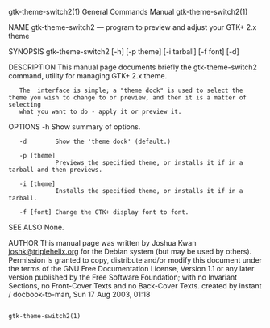 gtk-theme-switch2(1)                                          General Commands Manual                                         gtk-theme-switch2(1)

NAME
       gtk-theme-switch2 — program to preview and adjust your GTK+ 2.x theme

SYNOPSIS
       gtk-theme-switch2 [-h]  [-p theme]  [-i tarball]  [-f font]  [-d]

DESCRIPTION
       This manual page documents briefly the gtk-theme-switch2 command, utility for managing GTK+ 2.x theme.

       The  interface is simple; a "theme dock" is used to select the theme you wish to change to or preview, and then it is a matter of selecting
       what you want to do - apply it or preview it.

OPTIONS
       -h        Show summary of options.

       -d        Show the 'theme dock' (default.)

       -p [theme]
                 Previews the specified theme, or installs it if in a tarball and then previews.

       -i [theme]
                 Installs the specified theme, or installs it if in a tarball.

       -f [font] Change the GTK+ display font to font.

SEE ALSO
       None.

AUTHOR
       This manual page was written by Joshua Kwan <joshk@triplehelix.org> for the Debian system (but may  be  used  by  others).   Permission  is
       granted  to  copy,  distribute  and/or modify this document under the terms of the GNU Free Documentation License, Version 1.1 or any later
       version published by the Free Software Foundation; with no Invariant Sections, no Front-Cover Texts and no Back-Cover  Texts.   created  by
       instant / docbook-to-man, Sun 17 Aug 2003, 01:18

                                                                                                                              gtk-theme-switch2(1)
